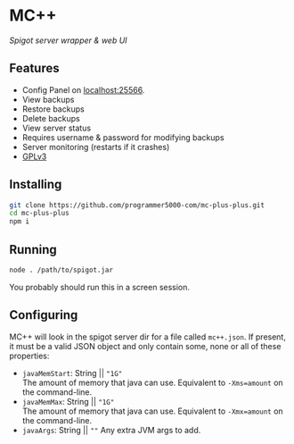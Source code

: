 # MC++
*Spigot server wrapper &amp; web UI*

## Features

 - Config Panel on [localhost:25566](http://localhost:25566).
  - View backups
  - Restore backups
  - Delete backups
  - View server status
  - Requires username & password for modifying backups
 - Server monitoring (restarts if it crashes)
 - [GPLv3](LICENSE)

## Installing

```bash
git clone https://github.com/programmer5000-com/mc-plus-plus.git
cd mc-plus-plus
npm i
```

## Running

```bash
node . /path/to/spigot.jar
```

You probably should run this in a screen session.

## Configuring

MC++ will look in the spigot server dir for a file called `mc++.json`. If present, it must be a valid JSON object and only contain some, none or all of these properties:

 - `javaMemStart`: String || `"1G"`  
 The amount of memory that java can use. Equivalent to `-Xms=amount` on the command-line.
 - `javaMemMax`: String || `"1G"`  
 The amount of memory that java can use. Equivalent to `-Xmx=amount` on the command-line.
 - `javaArgs`: String || `""`
 Any extra JVM args to add.
